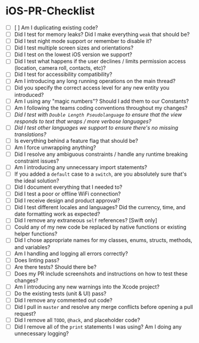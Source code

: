 # iOS-PR-Checklist



- [ ] [ ] Am I duplicating existing code?
- [ ]   Did I test for memory leaks? Did I make everything `weak` that should be?
- [ ]   Did I test night mode support or remember to disable it?
- [ ]   Did I test multiple screen sizes and orientations?
- [ ]   Did I test on the lowest iOS version we support?
- [ ]   Did I test what happens if the user declines / limits permission access (location, camera roll, contacts, etc)?
- [ ]   Did I test for accessibility compatibility?
- [ ]   Am I introducing any long running operations on the main thread?
- [ ]   Did you specify the correct access level for any new entity you introduced?
- [ ]   Am I using any "magic numbers"? Should I add them to our Constants?
- [ ]   Am I following the teams coding conventions throughout my changes?
- [ ]   _Did I test with `Double Length Pseudolanguage` to ensure that the view responds to text that wraps / more verbose languages?_
- [ ]   _Did I test other languages we support to ensure there's no missing translations?_
- [ ]   Is everything behind a feature flag that should be?
- [ ]   Am I force unwrapping anything?
- [ ]   Did I resolve any ambiguous constraints / handle any runtime breaking constraint issues?
- [ ]   Am I introducing any unnecessary import statements?
- [ ]   If you added a `default` case to a `switch`, are you absolutely sure that's the ideal solution?
- [ ]   Did I document everything that I needed to?
- [ ]   Did I test a poor or offline WiFi connection?
- [ ]   Did I receive design and product approval?
- [ ]   Did I test different locales and languages? Did the currency, time, and date formatting work as expected?
- [ ]   Did I remove any extraneous `self` references? [Swift only]
- [ ]   Could any of my new code be replaced by native functions or existing helper functions?
- [ ]   Did I chose appropriate names for my classes, enums, structs, methods, and variables?
- [ ]   Am I handling and logging all errors correctly?
- [ ]   Does linting pass?
- [ ]   Are there tests? Should there be?
- [ ]   Does my PR include screenshots and instructions on how to test these changes?
- [ ]   Am I introducing any new warnings into the Xcode project?
- [ ]   Do the existing tests (unit & UI) pass?
- [ ]   Did I remove any commented out code?
- [ ]   Did I pull in `master` and resolve any merge conflicts before opening a pull request?
- [ ]   Did I remove all `TODO`, `@hack`, and placeholder code?
- [ ]   Did I remove all of the `print` statements I was using? Am I doing any unnecessary logging?
